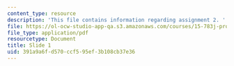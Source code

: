 ```yaml
---
content_type: resource
description: 'This file contains information regarding assignment 2. '
file: https://ol-ocw-studio-app-qa.s3.amazonaws.com/courses/15-783j-product-design-and-development-spring-2006/391a9a6fd570ccf595ef3b108cb37e36_sample_assignm_2.pdf
file_type: application/pdf
resourcetype: Document
title: Slide 1
uid: 391a9a6f-d570-ccf5-95ef-3b108cb37e36
---
```

